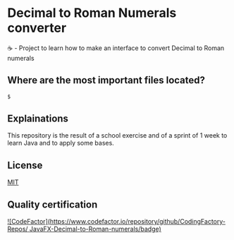 # Decimal to Roman Numerals converter
☕️ - Project to learn how to make an interface to convert Decimal to Roman numerals

## Where are the most important files located?

```bash
$ 
```

## Explainations 
This repository is the result of a school exercise and of a sprint of 1 week to learn Java and to apply some bases.

## License
[MIT](https://choosealicense.com/licenses/mit/)

## Quality certification
[![CodeFactor](https://www.codefactor.io/repository/github/CodingFactory-Repos/ JavaFX-Decimal-to-Roman-numerals/badge)](https://www.codefactor.io/repository/github/CodingFactory-Repos/JavaFX-Decimal-to-Roman-numerals)
